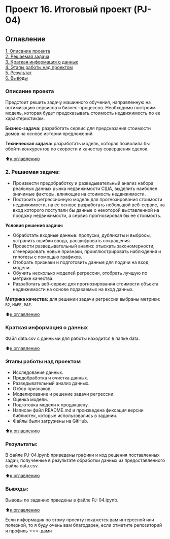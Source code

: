 # Проект 16. Итоговый проект (PJ-04)

## Оглавление  
[1. Описание проекта](https://github.com/mrji1385/IDE_1/blob/main/project_16/README.md#%D0%BE%D0%BF%D0%B8%D1%81%D0%B0%D0%BD%D0%B8%D0%B5-%D0%BF%D1%80%D0%BE%D0%B5%D0%BA%D1%82%D0%B0)  
[2. Решаемая задача](README.md#2-решаемая-задача)  
[3. Краткая информация о данных](.README.md#Краткая-информация-о-данных)  
[4. Этапы работы над проектом](.README.md#Этапы-работы-над-проектом)  
[5. Результат](.README.md#Результат)    
[6. Выводы](.README.md#Выводы) 

### Описание проекта
Предстоит решить задачу машинного обучения, направленную на оптимизацию сервисов и бизнес-процессов. Необходимо построим модель, которая будет предсказывать стоимость недвижимость по ее характеристикам.

**Бизнес-задача:** разработать сервис для предсказания стоимости домов на основе истории предложений.

**Техническая задача:** разработать модель, которая позволила бы обойти конкурентов по скорости и качеству совершения сделок.

:arrow_up:[к оглавлению](https://github.com/mrji1385/IDE_1/blob/main/project_16/README.md#%D0%BE%D0%B3%D0%BB%D0%B0%D0%B2%D0%BB%D0%B5%D0%BD%D0%B8%D0%B5)


### 2. Решаемая задача:
- Произвести предобработку и разведывательный анализ набора реальных данных рынка недвижимости США, выделить наиболее значимые факторы, влияющие на стоимость недвижимости.  
- Построить регрессионную модель для прогнозирования стоимости недвижимости, на ее основе разработать небольшой веб-сервис, на вход которого поступали бы данные о некоторой выставленной на продажу недвижимости, а сервис прогнозировал бы ее стоимость.

**Условия решения задачи:**  
- Обработать входные данные: пропуски, дубликаты и выбросы, устранить ошибки ввода, расшифровать сокращения.
- Провести разведывательный анализ: отыскать закономерности, сгенерировать новые признаки, проиллюстрировать наблюдения и гипотезы с помощью графиков.
- Отобрать признаки и подготовить данные для подачи на вход модели.
- Обучить несколько моделей регрессии, отобрать лучшую по метрике качества.
- Разработать веб-сервис для прогнозирования стоимости объекта недвижимости на основе подаваемых на вход данных.

**Метрика качества:** для решении задачи регрессии выбраны метрики: `R2`, `MAPE`, `MAE`.

:arrow_up:[к оглавлению](https://github.com/mrji1385/IDE_1/blob/main/project_16/README.md#%D0%BE%D0%B3%D0%BB%D0%B0%D0%B2%D0%BB%D0%B5%D0%BD%D0%B8%D0%B5)


### Краткая информация о данных
Файл data.csv с данными для работы находится в папке data.
  
:arrow_up:[к оглавлению](https://github.com/mrji1385/IDE_1/blob/main/project_16/README.md#%D0%BE%D0%B3%D0%BB%D0%B0%D0%B2%D0%BB%D0%B5%D0%BD%D0%B8%D0%B5)


### Этапы работы над проектом
- Исследование данных.
- Предобработка и очистка данных.
- Разведывательный анализ данных.
- Отбор признаков.
- Моделирование и решение задачи регрессии.
- Оценка модели.
- Подготовка модели к продакшену.
- Написан файл README.md и произведена фиксация версии библиотек, которые использовались в задании.
- Файлы были загружены на GitHub.

:arrow_up:[к оглавлению](https://github.com/mrji1385/IDE_1/blob/main/project_16/README.md#%D0%BE%D0%B3%D0%BB%D0%B0%D0%B2%D0%BB%D0%B5%D0%BD%D0%B8%D0%B5)


### Результаты:
В файле PJ-04.ipynb приведены графики и код рещения поставленных задач, полученные в результате обработки данных из предоставленного файла data.csv.

:arrow_up:[к оглавлению](https://github.com/mrji1385/IDE_1/blob/main/project_16/README.md#%D0%BE%D0%B3%D0%BB%D0%B0%D0%B2%D0%BB%D0%B5%D0%BD%D0%B8%D0%B5)


### Выводы:
Выводы по заданию прведены в файле PJ-04.ipynb.

:arrow_up:[к оглавлению](https://github.com/mrji1385/IDE_1/blob/main/project_16/README.md#%D0%BE%D0%B3%D0%BB%D0%B0%D0%B2%D0%BB%D0%B5%D0%BD%D0%B8%D0%B5)


Если информация по этому проекту покажется вам интересной или полезной, то я буду очень вам благодарен, если отметите репозиторий и профиль ⭐️⭐️⭐️-дами